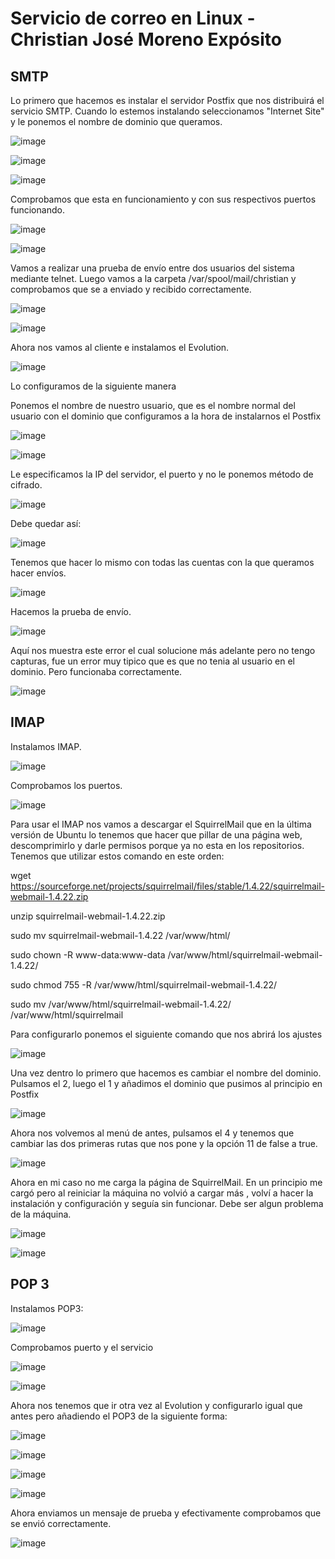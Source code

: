 # Servicio de correo en Linux - Christian José Moreno Expósito #

## SMTP ##

Lo primero que hacemos es instalar el servidor Postfix que nos distribuirá el servicio SMTP. Cuando lo estemos instalando seleccionamos "Internet Site" y le ponemos el nombre de dominio que queramos.

![image](https://github.com/christianjmx/SRD_christian/blob/main/Tema%206/Servicios%20de%20correo%20en%20linux/IMG/1.png)

![image](https://github.com/christianjmx/SRD_christian/blob/main/Tema%206/Servicios%20de%20correo%20en%20linux/IMG/2.png)

![image](https://github.com/christianjmx/SRD_christian/blob/main/Tema%206/Servicios%20de%20correo%20en%20linux/IMG/3.png)

Comprobamos que esta en funcionamiento y con sus respectivos puertos funcionando.

![image](https://github.com/christianjmx/SRD_christian/blob/main/Tema%206/Servicios%20de%20correo%20en%20linux/IMG/4.png)

![image](https://github.com/christianjmx/SRD_christian/blob/main/Tema%206/Servicios%20de%20correo%20en%20linux/IMG/5.png)

Vamos a realizar una prueba de envío entre dos usuarios del sistema mediante telnet. Luego vamos a la carpeta /var/spool/mail/christian y comprobamos que se a enviado y recibido correctamente.

![image](https://github.com/christianjmx/SRD_christian/blob/main/Tema%206/Servicios%20de%20correo%20en%20linux/IMG/6.png)

![image](https://github.com/christianjmx/SRD_christian/blob/main/Tema%206/Servicios%20de%20correo%20en%20linux/IMG/7.png)

Ahora nos vamos al cliente e instalamos el Evolution.

![image](https://github.com/christianjmx/SRD_christian/blob/main/Tema%206/Servicios%20de%20correo%20en%20linux/IMG/8.png)

Lo configuramos de la siguiente manera

Ponemos el nombre de nuestro usuario, que es el nombre normal del usuario con el dominio que configuramos a la hora de instalarnos el Postfix

![image](https://github.com/christianjmx/SRD_christian/blob/main/Tema%206/Servicios%20de%20correo%20en%20linux/IMG/9.png)

![image](https://github.com/christianjmx/SRD_christian/blob/main/Tema%206/Servicios%20de%20correo%20en%20linux/IMG/10.png)

Le especificamos la IP del servidor, el puerto y no le ponemos método de cifrado.

![image](https://github.com/christianjmx/SRD_christian/blob/main/Tema%206/Servicios%20de%20correo%20en%20linux/IMG/11.png)

Debe quedar así:

![image](https://github.com/christianjmx/SRD_christian/blob/main/Tema%206/Servicios%20de%20correo%20en%20linux/IMG/12.png)

Tenemos que hacer lo mismo con todas las cuentas con la que queramos hacer envíos.

![image](https://github.com/christianjmx/SRD_christian/blob/main/Tema%206/Servicios%20de%20correo%20en%20linux/IMG/13.png)

Hacemos la prueba de envío.

![image](https://github.com/christianjmx/SRD_christian/blob/main/Tema%206/Servicios%20de%20correo%20en%20linux/IMG/14.png)

Aquí nos muestra este error el cual solucione más adelante pero no tengo capturas, fue un error muy tipico que es que no tenia al usuario en el dominio. Pero funcionaba correctamente.

![image](https://github.com/christianjmx/SRD_christian/blob/main/Tema%206/Servicios%20de%20correo%20en%20linux/IMG/15.png)

## IMAP ##

Instalamos IMAP.

![image](https://github.com/christianjmx/SRD_christian/blob/main/Tema%206/Servicios%20de%20correo%20en%20linux/IMG/16.png)

Comprobamos los puertos.

![image](https://github.com/christianjmx/SRD_christian/blob/main/Tema%206/Servicios%20de%20correo%20en%20linux/IMG/17.png)

Para usar el IMAP nos vamos a descargar el SquirrelMail que en la última versión de Ubuntu lo tenemos que hacer que pillar de una página web, descomprimirlo y darle permisos porque ya no esta en los repositorios. Tenemos que utilizar estos comando en este orden:

wget https://sourceforge.net/projects/squirrelmail/files/stable/1.4.22/squirrelmail-webmail-1.4.22.zip

unzip squirrelmail-webmail-1.4.22.zip

sudo mv squirrelmail-webmail-1.4.22 /var/www/html/

sudo chown -R www-data:www-data /var/www/html/squirrelmail-webmail-1.4.22/

sudo chmod 755 -R /var/www/html/squirrelmail-webmail-1.4.22/

sudo mv /var/www/html/squirrelmail-webmail-1.4.22/ /var/www/html/squirrelmail

Para configurarlo ponemos el siguiente comando que nos abrirá los ajustes

![image](https://github.com/christianjmx/SRD_christian/blob/main/Tema%206/Servicios%20de%20correo%20en%20linux/IMG/18.png)

Una vez dentro lo primero que hacemos es cambiar el nombre del dominio. Pulsamos el 2, luego el 1 y añadimos el dominio que pusimos al principio en Postfix

![image](https://github.com/christianjmx/SRD_christian/blob/main/Tema%206/Servicios%20de%20correo%20en%20linux/IMG/19.png)

Ahora nos volvemos al menú de antes, pulsamos el 4 y tenemos que cambiar las dos primeras rutas que nos pone y la opción 11 de false a true.

![image](https://github.com/christianjmx/SRD_christian/blob/main/Tema%206/Servicios%20de%20correo%20en%20linux/IMG/20.png)

Ahora en mi caso no me carga la página de SquirrelMail. En un principio me cargó pero al reiniciar la máquina no volvió a cargar más , volví a hacer la instalación y configuración y seguía sin funcionar. Debe ser algun problema de la máquina.

![image](https://github.com/christianjmx/SRD_christian/blob/main/Tema%206/Servicios%20de%20correo%20en%20linux/IMG/211.png)

![image](https://github.com/christianjmx/SRD_christian/blob/main/Tema%206/Servicios%20de%20correo%20en%20linux/IMG/21.png)

## POP 3 ##

Instalamos POP3:

![image](https://github.com/christianjmx/SRD_christian/blob/main/Tema%206/Servicios%20de%20correo%20en%20linux/IMG/22.png)

Comprobamos puerto y el servicio

![image](https://github.com/christianjmx/SRD_christian/blob/main/Tema%206/Servicios%20de%20correo%20en%20linux/IMG/23.png)

![image](https://github.com/christianjmx/SRD_christian/blob/main/Tema%206/Servicios%20de%20correo%20en%20linux/IMG/24.png)

Ahora nos tenemos que ir otra vez al Evolution y configurarlo igual que antes pero añadiendo el POP3 de la siguiente forma:

![image](https://github.com/christianjmx/SRD_christian/blob/main/Tema%206/Servicios%20de%20correo%20en%20linux/IMG/25.png)

![image](https://github.com/christianjmx/SRD_christian/blob/main/Tema%206/Servicios%20de%20correo%20en%20linux/IMG/26.png)

![image](https://github.com/christianjmx/SRD_christian/blob/main/Tema%206/Servicios%20de%20correo%20en%20linux/IMG/27.png)

![image](https://github.com/christianjmx/SRD_christian/blob/main/Tema%206/Servicios%20de%20correo%20en%20linux/IMG/28.png)

Ahora enviamos un mensaje de prueba y efectivamente comprobamos que se envió correctamente.

![image](https://github.com/christianjmx/SRD_christian/blob/main/Tema%206/Servicios%20de%20correo%20en%20linux/IMG/%C2%B429.png)
